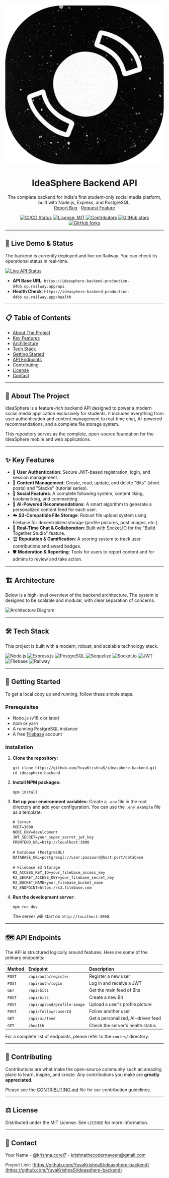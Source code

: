<div align="center">
  <br />
  <!-- You can create a logo for IdeaSphere and save it as assets/logo.png -->
  <img src="https://raw.githubusercontent.com/YuvaKrishnaS/ideasphere-backend/main/assets/logo.png" alt="IdeaSphere Logo">
  <h1 align="center">IdeaSphere Backend API</h1>
  <p align="center">
    The complete backend for India's first student-only social media platform, built with Node.js, Express, and PostgreSQL.
    <br />
    <a href="https://github.com/YuvaKrishnaS/ideasphere-backend/issues">Report Bug</a>
    ·
    <a href="https://github.com/YuvaKrishnaS/ideasphere-backend/issues">Request Feature</a>
  </p>
</div>

<div align="center">

[![CI/CD Status](https://github.com/YuvaKrishnaS/ideasphere-backend/actions/workflows/node.js.yml/badge.svg)](https://github.com/YuvaKrishnaS/ideasphere-backend/actions/workflows/node.js.yml)
[![License: MIT](https://img.shields.io/github/license/YuvaKrishnaS/ideasphere-backend?style=flat-square)](https://github.com/YuvaKrishnaS/ideasphere-backend/blob/main/LICENSE)
[![Contributors](https://img.shields.io/github/contributors/YuvaKrishnaS/ideasphere-backend?style=flat-square)](https://github.com/YuvaKrishnaS/ideasphere-backend/graphs/contributors)
[![GitHub stars](https://img.shields.io/github/stars/YuvaKrishnaS/ideasphere-backend?style=social)](https://github.com/YuvaKrishnaS/ideasphere-backend/stargazers)
[![GitHub forks](https://img.shields.io/github/forks/YuvaKrishnaS/ideasphere-backend?style=social)](https://github.com/YuvaKrishnaS/ideasphere-backend/network/members)

</div>

---

## 🚀 Live Demo & Status

The backend is currently deployed and live on Railway. You can check its operational status in real-time.

[![Live API Status](https://img.shields.io/website?url=https%3A%2F%2Fideasphere-backend-production-d4bb.up.railway.app%2Fhealth&up_message=online&down_message=offline&label=API%20Status&style=for-the-badge)](https://ideasphere-backend-production-d4bb.up.railway.app/health)

-   **API Base URL**: `https://ideasphere-backend-production-d4bb.up.railway.app/api`
-   **Health Check**: `https://ideasphere-backend-production-d4bb.up.railway.app/health`

---

## 📋 Table of Contents

-   [About The Project](#about-the-project)
-   [Key Features](#key-features)
-   [Architecture](#architecture)
-   [Tech Stack](#tech-stack)
-   [Getting Started](#getting-started)
-   [API Endpoints](#api-endpoints)
-   [Contributing](#contributing)
-   [License](#license)
-   [Contact](#contact)

---

## 🌟 About The Project

IdeaSphere is a feature-rich backend API designed to power a modern social media application exclusively for students. It includes everything from user authentication and content management to real-time chat, AI-powered recommendations, and a complete file storage system.

This repository serves as the complete, open-source foundation for the IdeaSphere mobile and web applications.

---

## ✨ Key Features

-   🔐 **User Authentication**: Secure JWT-based registration, login, and session management.
-   📝 **Content Management**: Create, read, update, and delete "Bits" (short posts) and "Stacks" (tutorial series).
-   🤝 **Social Features**: A complete following system, content liking, bookmarking, and commenting.
-   🤖 **AI-Powered Recommendations**: A smart algorithm to generate a personalized content feed for each user.
-   ☁️ **S3-Compatible File Storage**: Robust file upload system using Filebase for decentralized storage (profile pictures, post images, etc.).
-   📡 **Real-Time Chat & Collaboration**: Built with Socket.IO for the "Build Together Studio" feature.
-   🏆 **Reputation & Gamification**: A scoring system to track user contributions and award badges.
-   🛡️ **Moderation & Reporting**: Tools for users to report content and for admins to review and take action.

---

## 🏗️ Architecture

Below is a high-level overview of the backend architecture. The system is designed to be scalable and modular, with clear separation of concerns.

<!-- Create a simple architecture diagram and save it as assets/architecture.png -->
![Architecture Diagram](https://raw.githubusercontent.com/YuvaKrishnaS/ideasphere-backend/main/assets/architecture.png)

---

## 🛠️ Tech Stack

This project is built with a modern, robust, and scalable technology stack.

![Node.js](https://img.shields.io/badge/Node.js-339933?style=for-the-badge&logo=node.js&logoColor=white)
![Express.js](https://img.shields.io/badge/Express.js-000000?style=for-the-badge&logo=express&logoColor=white)
![PostgreSQL](https://img.shields.io/badge/PostgreSQL-316192?style=for-the-badge&logo=postgresql&logoColor=white)
![Sequelize](https://img.shields.io/badge/Sequelize-52B0E7?style=for-the-badge&logo=sequelize&logoColor=white)
![Socket.io](https://img.shields.io/badge/Socket.io-010101?style=for-the-badge&logo=socket.io&logoColor=white)
![JWT](https://img.shields.io/badge/JWT-000000?style=for-the-badge&logo=jsonwebtokens&logoColor=white)
![Filebase](https://img.shields.io/badge/Filebase-233876?style=for-the-badge&logo=filebase&logoColor=white)
![Railway](https://img.shields.io/badge/Railway-0B0D12?style=for-the-badge&logo=railway&logoColor=white)

---

## 🚀 Getting Started

To get a local copy up and running, follow these simple steps.

### Prerequisites

-   Node.js (v18.x or later)
-   npm or yarn
-   A running PostgreSQL instance
-   A free [Filebase](https://filebase.com) account

### Installation

1.  **Clone the repository:**
    ```
    git clone https://github.com/YuvaKrishnaS/ideasphere-backend.git
    cd ideasphere-backend
    ```
2.  **Install NPM packages:**
    ```
    npm install
    ```
3.  **Set up your environment variables:**
    Create a `.env` file in the root directory and add your configuration. You can use the `.env.example` file as a template.
    ```
    # Server
    PORT=3000
    NODE_ENV=development
    JWT_SECRET=your_super_secret_jwt_key
    FRONTEND_URL=http://localhost:3000

    # Database (PostgreSQL)
    DATABASE_URL=postgresql://user:password@host:port/database

    # Filebase S3 Storage
    R2_ACCESS_KEY_ID=your_filebase_access_key
    R2_SECRET_ACCESS_KEY=your_filebase_secret_key
    R2_BUCKET_NAME=your_filebase_bucket_name
    R2_ENDPOINT=https://s3.filebase.com
    ```
4.  **Run the development server:**
    ```
    npm run dev
    ```
    The server will start on `http://localhost:3000`.

---

## 🗺️ API Endpoints

The API is structured logically around features. Here are some of the primary endpoints:

| Method | Endpoint                    | Description                      |
| :----- | :-------------------------- | :------------------------------- |
| `POST` | `/api/auth/register`        | Register a new user              |
| `POST` | `/api/auth/login`           | Log in and receive a JWT         |
| `GET`  | `/api/bits`                 | Get the main feed of Bits        |
| `POST` | `/api/bits`                 | Create a new Bit                 |
| `POST` | `/api/upload/profile-image` | Upload a user's profile picture  |
| `POST` | `/api/follow/:userId`       | Follow another user              |
| `GET`  | `/api/ai/feed`              | Get a personalized, AI-driven feed |
| `GET`  | `/health`                   | Check the server's health status |

For a complete list of endpoints, please refer to the `routes/` directory.

---

## 🤝 Contributing

Contributions are what make the open-source community such an amazing place to learn, inspire, and create. Any contributions you make are **greatly appreciated**.

Please see the [CONTRIBUTING.md](https://github.com/YuvaKrishnaS/ideasphere-backend/blob/main/CONTRIBUTING.md) file for our contribution guidelines.

---

## ⚖️ License

Distributed under the MIT License. See `LICENSE` for more information.

---

## 📧 Contact

Your Name - [@krishna.corei7](https://twitter.com/krishna.corei7) - krishnathecodernaveen@gmail.com

Project Link: [https://github.com/YuvaKrishnaS/ideasphere-backend](https://github.com/YuvaKrishnaS/ideasphere-backend)
